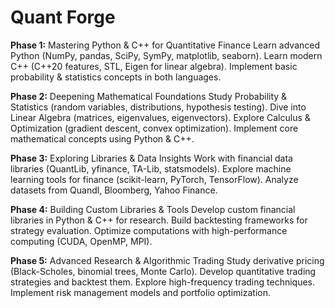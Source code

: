 # Quant Forge

**Phase 1:** Mastering Python & C++ for Quantitative Finance
Learn advanced Python (NumPy, pandas, SciPy, SymPy, matplotlib, seaborn).
Learn modern C++ (C++20 features, STL, Eigen for linear algebra).
Implement basic probability & statistics concepts in both languages.


**Phase 2:** Deepening Mathematical Foundations
Study Probability & Statistics (random variables, distributions, hypothesis testing).
Dive into Linear Algebra (matrices, eigenvalues, eigenvectors).
Explore Calculus & Optimization (gradient descent, convex optimization).
Implement core mathematical concepts using Python & C++.


**Phase 3:** Exploring Libraries & Data Insights
Work with financial data libraries (QuantLib, yfinance, TA-Lib, statsmodels).
Explore machine learning tools for finance (scikit-learn, PyTorch, TensorFlow).
Analyze datasets from Quandl, Bloomberg, Yahoo Finance.


**Phase 4:** Building Custom Libraries & Tools
Develop custom financial libraries in Python & C++ for research.
Build backtesting frameworks for strategy evaluation.
Optimize computations with high-performance computing (CUDA, OpenMP, MPI).


**Phase 5:** Advanced Research & Algorithmic Trading
Study derivative pricing (Black-Scholes, binomial trees, Monte Carlo).
Develop quantitative trading strategies and backtest them.
Explore high-frequency trading techniques.
Implement risk management models and portfolio optimization.


